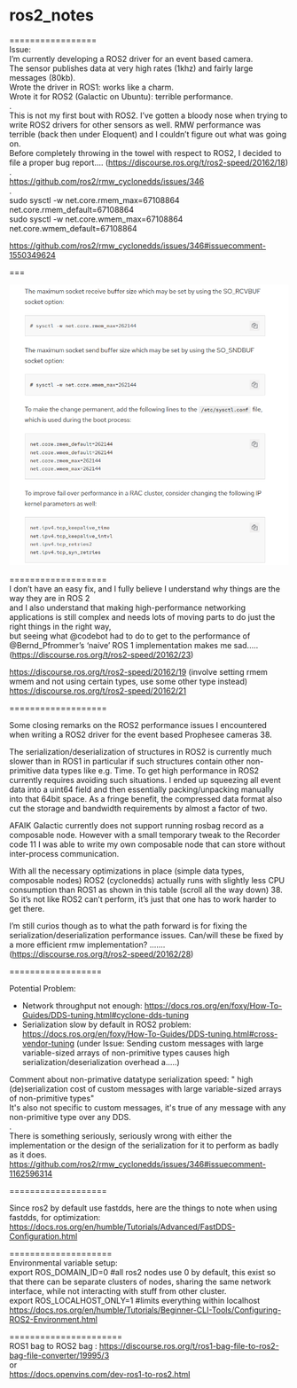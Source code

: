 # ros2_notes  
=================  
Issue:  
I’m currently developing a ROS2 driver for an event based camera.  
The sensor publishes data at very high rates (1khz) and fairly large messages (80kb).  
Wrote the driver in ROS1: works like a charm.  
Wrote it for ROS2 (Galactic on Ubuntu): terrible performance.  
.  
This is not my first bout with ROS2. I’ve gotten a bloody nose when trying to write ROS2 drivers for other sensors as well. RMW performance was terrible (back then under Eloquent) and I couldn’t figure out what was going on.  
Before completely throwing in the towel with respect to ROS2, I decided to file a proper bug report....  (https://discourse.ros.org/t/ros2-speed/20162/18)  
.  
https://github.com/ros2/rmw_cyclonedds/issues/346  
.  
sudo sysctl -w net.core.rmem_max=67108864 net.core.rmem_default=67108864  
sudo sysctl -w net.core.wmem_max=67108864 net.core.wmem_default=67108864  

https://github.com/ros2/rmw_cyclonedds/issues/346#issuecomment-1550349624  

===

![alt text](https://github.com/supercrazysam/ros2_notes/blob/main/Screenshot%20from%202024-04-30%2013-14-28.png)

===================  
I don’t have an easy fix, and I fully believe I understand why things are the way they are in ROS 2  
and I also understand that making high-performance networking applications is still complex and needs lots of moving parts to do just the right things in the right way,  
but seeing what @codebot had to do to get to the performance of @Bernd_Pfrommer’s ‘naive’ ROS 1 implementation makes me sad..... (https://discourse.ros.org/t/ros2-speed/20162/23)  

https://discourse.ros.org/t/ros2-speed/20162/19    (involve setting rmem wmem  and not using certain types,  use some other type instead)  
https://discourse.ros.org/t/ros2-speed/20162/21  

===================  

Some closing remarks on the ROS2 performance issues I encountered when writing a ROS2 driver for the event based Prophesee cameras 38.  

The serialization/deserialization of structures in ROS2 is currently much slower than in ROS1 in particular if such structures contain other non-primitive data types like e.g. Time. To get high performance in ROS2 currently requires avoiding such situations. I ended up squeezing all event data into a uint64 field and then essentially packing/unpacking manually into that 64bit space. As a fringe benefit, the compressed data format also cut the storage and bandwidth requirements by almost a factor of two.  

AFAIK Galactic currently does not support running rosbag record as a composable node. However with a small temporary tweak to the Recorder code 11 I was able to write my own composable node that can store without inter-process communication.  

With all the necessary optimizations in place (simple data types, composable nodes) ROS2 (cyclonedds) actually runs with slightly less CPU consumption than ROS1 as shown in this table (scroll all the way down) 38. So it’s not like ROS2 can’t perform, it’s just that one has to work harder to get there.  

I’m still curios though as to what the path forward is for fixing the serialization/deserialization performance issues. Can/will these be fixed by a more efficient rmw implementation?  ....... (https://discourse.ros.org/t/ros2-speed/20162/28)  

==================  

Potential Problem:  
-   Network throughput not enough:  https://docs.ros.org/en/foxy/How-To-Guides/DDS-tuning.html#cyclone-dds-tuning
-   Serialization slow by default in ROS2 problem:  https://docs.ros.org/en/foxy/How-To-Guides/DDS-tuning.html#cross-vendor-tuning (under Issue: Sending custom messages with large variable-sized arrays of non-primitive types causes high serialization/deserialization overhead a.....)

Comment about non-primative datatype serialization speed: 
  " high (de)serialization cost of custom messages with large variable-sized arrays of non-primitive types"  
  It's also not specific to custom messages, it's true of any message with any non-primitive type over any DDS.  
  .  
  There is something seriously, seriously wrong with either the implementation or the design of the serialization for it to perform as badly as it does.  
  https://github.com/ros2/rmw_cyclonedds/issues/346#issuecomment-1162596314  

===================  

Since ros2 by default use fastdds,  here are the things to note when using fastdds,  for optimization:  
https://docs.ros.org/en/humble/Tutorials/Advanced/FastDDS-Configuration.html  

====================  
Environmental variable setup:  
export ROS_DOMAIN_ID=0         #all ros2 nodes use 0 by default,   this exist so that there can be separate clusters of nodes, sharing the same network interface, while not interacting with stuff from other cluster.  
export ROS_LOCALHOST_ONLY=1    #limits everything within localhost  
https://docs.ros.org/en/humble/Tutorials/Beginner-CLI-Tools/Configuring-ROS2-Environment.html  

======================  
ROS1 bag to ROS2 bag  :
https://discourse.ros.org/t/ros1-bag-file-to-ros2-bag-file-converter/19995/3  
or  
https://docs.openvins.com/dev-ros1-to-ros2.html  
